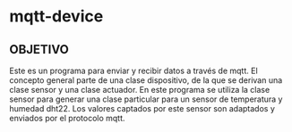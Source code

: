 # mqtt-device

## OBJETIVO

Este es un programa para enviar y recibir datos a través de mqtt. El concepto general parte de una clase dispositivo, de la que se derivan una clase sensor y una clase actuador. En este programa se utiliza la clase sensor para generar una clase particular para un sensor de temperatura y humedad dht22. Los valores captados por este sensor son adaptados y enviados por el protocolo mqtt.
